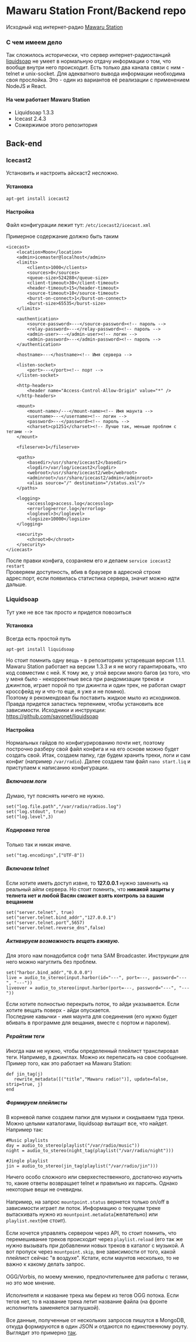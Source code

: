 # Mawaru Station Front/Backend repo
Исходный код интернет-радио [Mawaru Station](http://mawaru.party/)

### С чем имеем дело
Так сложилось исторически, что сервер интернет-радиостанций [liquidsoap](http://liquidsoap.info) не умеет в нормальную отдачу информации о том, что вообще внутри него происходит. Есть только два канала связи с ним -  telnet и unix-socket.
Для адекватного вывода информации необходима своя прослойка. 
Это - один из вариантов её реализации с применением NоdeJS и React.

#### На чем работает Mawaru Station
* Liquidsoap 1.3.3
* Icecast 2.4.3
* Сожержимое этого репозитория

## Back-end

### Icecast2
Установить и настроить айскаст2 несложно.

#### Установка
```
apt-get install icecast2
```
#### Настройка
Файл конфигурации лежит тут: `/etc/icecast2/icecast.xml`

Примерное содержание должно быть таким

```
<icecast>
    <location>Moon</location>
    <admin>icemaster@localhost</admin>
    <limits>
        <clients>1000</clients>
        <sources>8</sources>
        <queue-size>524288</queue-size>
        <client-timeout>30</client-timeout>
        <header-timeout>15</header-timeout>
        <source-timeout>10</source-timeout>
        <burst-on-connect>1</burst-on-connect>
        <burst-size>65535</burst-size>
    </limits>

    <authentication>
        <source-password>---</source-password><!-- пароль -->
        <relay-password>---</relay-password><!-- пароль -->
        <admin-user>---</admin-user><!-- логин -->
        <admin-password>---</admin-password><!-- пароль -->
    </authentication>

    <hostname>---</hostname><!-- Имя сервера -->
    
    <listen-socket>
        <port>---</port><!-- порт -->
    </listen-socket>

    <http-headers>
        <header name="Access-Control-Allow-Origin" value="*" />
    </http-headers>

    <mount>
        <mount-name>/---</mount-name><!-- Имя маунта -->
        <username>---</username><!-- логин -->
        <password>---</password><!-- пароль -->
        <charset>cp1251</charset><!-- Лучше так, меньше проблем с тегами -->
    </mount>

    <fileserve>1</fileserve>

    <paths>
        <basedir>/usr/share/icecast2</basedir>
        <logdir>/var/log/icecast2</logdir>
        <webroot>/usr/share/icecast2/web</webroot>
        <adminroot>/usr/share/icecast2/admin</adminroot>
        <alias source="/" destination="/status.xsl"/>
    </paths>

    <logging>
        <accesslog>access.log</accesslog>
        <errorlog>error.log</errorlog>
        <loglevel>3</loglevel>
        <logsize>10000</logsize>
    </logging>

    <security>
        <chroot>0</chroot>
    </security>
</icecast>
```
После правки конфига, созраняем его и делаем `service icecast2 restart` \
Проверяем доступность, вбив в браузере в адресной строке адрес:порт, если появилась статистика сервера, значит можно идти дальше.

### Liquidsoap
Тут уже не все так просто и придется повозиться

#### Установка

Всегда есть простой путь
```
apt-get install liquidsoap
```
Но стоит помнить одну вещь - в репозиториях устаревшая версия 1.1.1. Mawaru Station работает на версии 1.3.3 и я не могу гарантировать, что код совместим с ней. К тому же, у этой версии много багов (из того, что у меня было - некорректные веса при рандомизации треков и джинглов, играет порой по три джингла и один трек,  не работал смарт кроссфейд ну и что-то еще, я уже и не помню). \
Поэтому я рекомендовал бы поставить жидкое мыло из исходников. Правда придется запастись терпением, чтобы установить все зависимости. Исходники и инструкции: https://github.com/savonet/liquidsoap

#### Настройка

Нормальных гайдов по конфигурированию почти нет, поэтому построчно разберу свой файл конфига и на его основе можно будет создать свой.
Итак, создаем папку, где будем хранить треки, логи и сам конфиг (например `/var/radio`).
Далее создаем там файл `nano start.liq` и приступаем к написанию конфигурации.

##### Включаем логи
Думаю, тут пояснять ничего не нужно.
```
set("log.file.path","/var/radio/radios.log")
set("log.stdout", true)
set("log.level",3) 
```


##### Кодировка тегов
Только так и никак иначе. 
```
set("tag.encodings",["UTF-8"])
```

##### Включаем telnet
Если хотите иметь доступ извне, то **127.0.0.1** нужно заменить на реальный айпи сервера. Но стоит помнить, что **никакой защиты у телнета нет и любой Васян сможет взять контроль за вашим вещанием**
```
set("server.telnet", true)
set("server.telnet.bind_addr","127.0.0.1")
set("server.telnet.port",5657)
set("server.telnet.reverse_dns",false)
```

##### Активируем возможность вещать вживую.
Для этого нам понадобится софт типа SAM Broadcaster. Инструкции для него можно нагуглить без проблем.
```
set("harbor.bind_addr","0.0.0.0")
live = audio_to_stereo(input.harbor(id="---", port=---, password="---", "---"))
liveover = audio_to_stereo(input.harbor(port=---, password="---", "---"))
```
Если хотите полностью перекрыть поток, то айди указывается. Если хотите вещать поверх - айди опускается. \
Последние кавычки - имя маунта для соединения (его нужно будет вбивать в программе для вещания, вместе с портом и паролем).

##### Рерайтим теги
Иногда нам не нужно, чтобы определенный плейлист транслировал теги. Например, в джинглах. Можно их переписать на свое сообщение. \
Пример того, как это работает на Mawaru Station:
```
def jin_tag(j)
   rewrite_metadata([("title","Mawaru radio!")], update=false, strip=true, j)
end
```


##### Формируем плейлисты
В корневой папке создаем папки для музыки и скидываем туда треки. Можно целыми каталогами, liquidsoap вытащит все, что найдет. \
Например так:
```
#Music playlists
day = audio_to_stereo(playlist("/var/radio/music"))
night = audio_to_stereo(night_tag(playlist("/var/radio/night")))

#Jingle playlist
jin = audio_to_stereo(jin_tag(playlist("/var/radio/jin")))
```













Ничего особо сложного или сверхестественного, достаточно изучить то, какие ответы возвращает telnet и правильно их парсить.
Однако некоторые вещи не очевидны. \
\
Например, на запрос `mountpoint.status` вернется только on/off в зависимости играет ли поток. Информацию о текущем треке вытаскивать нужно из `mountpoint.metadata`(желательно) или `playlist.next`(не стоит).\
\
Если хочется управлять сервером через API, то стоит помнить, что перемешивание треков происходит через `playlist.reload` (его так же нужно вызывать при добавлении новых треков в каталог с музыкой. А вот пропуск через `mountpoint.skip`, вне зависимости от того, какой плейлист сейчас "в воздухе". Кстати, если маунтов несколько, то не важно к какому делать запрос.\
\
OGG/Vorbis, по моему мнению, предпочтительнее для работы с тегами, но это мое мнение.\
\
Исполнителя и название трека мы берем из тегов OGG потока. Если тегов нет, то в название трека летит название файла (на фронте исполнитель заменяется заглушкой).\
\
Все данные, полученные от нескольких запросов пишутся в MongoDB, откуда формируются в один JSON и отдаются по единственному роуту. Выглядит это примерно [так](http://mawaru.party:3001/status).
